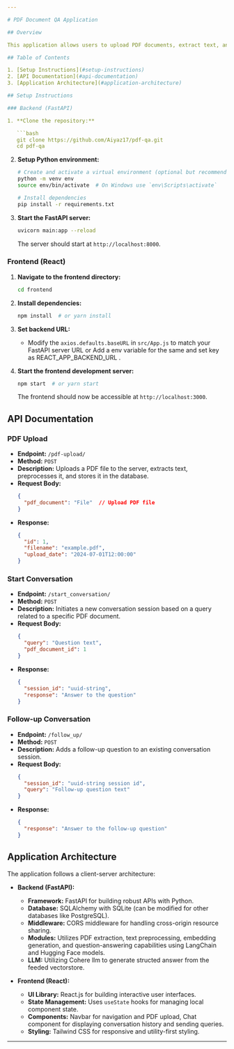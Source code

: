 ```yaml
---

# PDF Document QA Application

## Overview

This application allows users to upload PDF documents, extract text, and interact with a question-answering (QA) system based on the content of the PDF. The backend is built with FastAPI, SQLAlchemy for database management, and integrates with a React frontend for a user-friendly interface.

## Table of Contents

1. [Setup Instructions](#setup-instructions)
2. [API Documentation](#api-documentation)
3. [Application Architecture](#application-architecture)

## Setup Instructions

### Backend (FastAPI)

1. **Clone the repository:**

   ```bash
   git clone https://github.com/Aiyaz17/pdf-qa.git
   cd pdf-qa
   ```

2. **Setup Python environment:**

   ```bash
   # Create and activate a virtual environment (optional but recommended)
   python -m venv env
   source env/bin/activate  # On Windows use `env\Scripts\activate`

   # Install dependencies
   pip install -r requirements.txt
   ```

3. **Start the FastAPI server:**

   ```bash
   uvicorn main:app --reload
   ```

   The server should start at `http://localhost:8000`.

### Frontend (React)

1. **Navigate to the frontend directory:**

   ```bash
   cd frontend
   ```

2. **Install dependencies:**

   ```bash
   npm install  # or yarn install
   ```

3. **Set backend URL:**

   - Modify the `axios.defaults.baseURL` in `src/App.js` to match your FastAPI server URL or Add a env variable for the same and set key as REACT_APP_BACKEND_URL .

4. **Start the frontend development server:**

   ```bash
   npm start  # or yarn start
   ```

   The frontend should now be accessible at `http://localhost:3000`.

## API Documentation

### PDF Upload

- **Endpoint:** `/pdf-upload/`
- **Method:** `POST`
- **Description:** Uploads a PDF file to the server, extracts text, preprocesses it, and stores it in the database.
- **Request Body:**
  ```json
  {
    "pdf_document": "File"  // Upload PDF file
  }
  ```
- **Response:**
  ```json
  {
    "id": 1,
    "filename": "example.pdf",
    "upload_date": "2024-07-01T12:00:00"
  }
  ```

### Start Conversation

- **Endpoint:** `/start_conversation/`
- **Method:** `POST`
- **Description:** Initiates a new conversation session based on a query related to a specific PDF document.
- **Request Body:**
  ```json
  {
    "query": "Question text",
    "pdf_document_id": 1
  }
  ```
- **Response:**
  ```json
  {
    "session_id": "uuid-string",
    "response": "Answer to the question"
  }
  ```

### Follow-up Conversation

- **Endpoint:** `/follow_up/`
- **Method:** `POST`
- **Description:** Adds a follow-up question to an existing conversation session.
- **Request Body:**
  ```json
  {
    "session_id": "uuid-string session id",
    "query": "Follow-up question text"
  }
  ```
- **Response:**
  ```json
  {
    "response": "Answer to the follow-up question"
  }
  ```

## Application Architecture

The application follows a client-server architecture:

- **Backend (FastAPI):**
  - **Framework:** FastAPI for building robust APIs with Python.
  - **Database:** SQLAlchemy with SQLite (can be modified for other databases like PostgreSQL).
  - **Middleware:** CORS middleware for handling cross-origin resource sharing.
  - **Modules:** Utilizes PDF extraction, text preprocessing, embedding generation, and question-answering capabilities using LangChain and Hugging Face models.
  - **LLM:** Utilizing Cohere llm to generate structed answer from the feeded vectorstore.

- **Frontend (React):**
  - **UI Library:** React.js for building interactive user interfaces.
  - **State Management:** Uses `useState` hooks for managing local component state.
  - **Components:** Navbar for navigation and PDF upload, Chat component for displaying conversation history and sending queries.
  - **Styling:** Tailwind CSS for responsive and utility-first styling.

---
```

